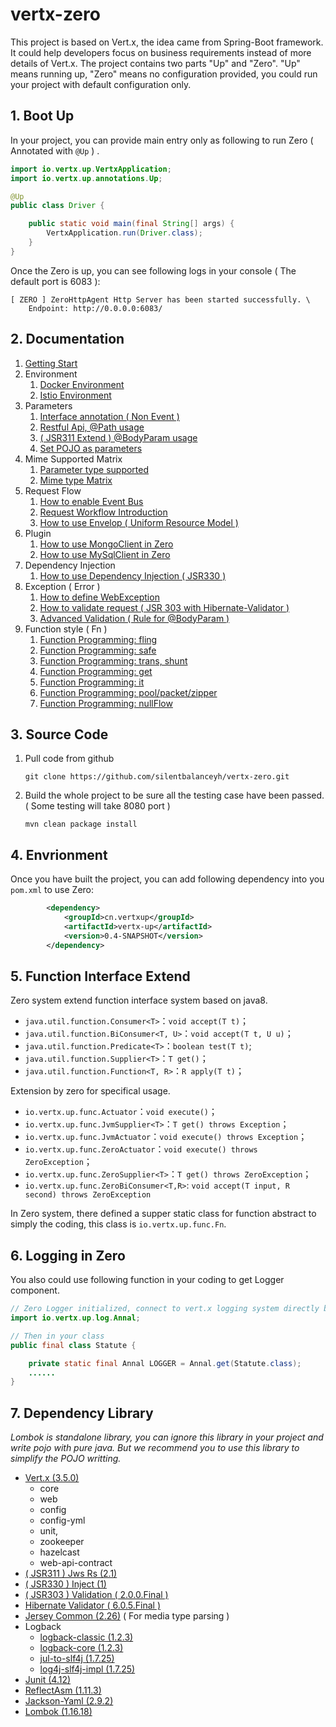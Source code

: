 # vertx-zero

This project is based on Vert.x, the idea came from Spring-Boot framework. It could help developers focus on business requirements instead of more details of Vert.x. The project contains two parts "Up" and "Zero". "Up" means running up, "Zero" means no configuration provided, you could run your project with default configuration only. 

## 1. Boot Up

In your project, you can provide main entry only as following to run Zero ( Annotated with `@Up` ) .

```java
import io.vertx.up.VertxApplication;
import io.vertx.up.annotations.Up;

@Up
public class Driver {

    public static void main(final String[] args) {
        VertxApplication.run(Driver.class);
    }
}
```

Once the Zero is up, you can see following logs in your console ( The default port is 6083 ):

```
[ ZERO ] ZeroHttpAgent Http Server has been started successfully. \
	Endpoint: http://0.0.0.0:6083/
```

## 2. Documentation

1. [Getting Start](doc/zero-starter.md)
2. Environment
	1. [Docker Environment](doc/zero-docker.md)
	2. [Istio Environment](doc/zero-istio.md)
3. Parameters
	1. [Interface annotation ( Non Event )](doc/zero-interface.md)
	2. [Restful Api, @Path usage](doc/zero-path.md)
	3. [ ( JSR311 Extend ) @BodyParam usage](doc/zero-param.md)
	4. [Set POJO as parameters](doc/zero-pojo.md)
4. Mime Supported Matrix
	1. [Parameter type supported](doc/zero-typed.md)
	2. [Mime type Matrix](doc/zero-mime.md)
5. Request Flow
	1. [How to enable Event Bus](doc/zero-worker.md)
	2. [Request Workflow Introduction](doc/zero-mode.md)
	3. [How to use Envelop ( Uniform Resource Model )](doc/zero-envelop.md)
6. Plugin
	1. [How to use MongoClient in Zero](doc/zero-mongo.md)
	2. [How to use MySqlClient in Zero](doc/zero-mysql.md)
7. Dependency Injection
	1. [How to use Dependency Injection ( JSR330 )](doc/zero-di.md)
8. Exception ( Error )
	1. [How to define WebException](doc/zero-error.md)
	2. [How to validate request ( JSR 303 with Hibernate-Validator )](doc/zero-validate.md)
	3. [Advanced Validation ( Rule for @BodyParam )](doc/zero-verify.md)
9. Function style ( Fn )
	1. [Function Programming: fling](doc/zero-fling.md)
	2. [Function Programming: safe](doc/zero-safe.md)
	3. [Function Programming: trans, shunt](doc/zero-trans-shunt.md)
	4. [Function Programming: get](doc/zero-get.md)
	5. [Function Programming: it](doc/zero-it.md)
	6. [Function Programming: pool/packet/zipper](doc/zero-pool.md)
	7. [Function Programming: nullFlow](doc/zero-flow.md)

## 3. Source Code

1. Pull code from github

	```
	git clone https://github.com/silentbalanceyh/vertx-zero.git
	```

2. Build the whole project to be sure all the testing case have been passed. ( Some testing will take 8080 port )

	```
	mvn clean package install
	```

## 4. Envrionment

Once you have built the project, you can add following dependency into you `pom.xml` to use Zero:

```xml
        <dependency>
            <groupId>cn.vertxup</groupId>
            <artifactId>vertx-up</artifactId>
            <version>0.4-SNAPSHOT</version>
        </dependency>
```

## 5. Function Interface Extend

Zero system extend function interface system based on java8.

* `java.util.function.Consumer<T>`：`void accept(T t)`；
* `java.util.function.BiConsumer<T, U>`：`void accept(T t, U u)`；
* `java.util.function.Predicate<T>`：`boolean test(T t)`;
* `java.util.function.Supplier<T>`：`T get()`；
* `java.util.function.Function<T, R>`：`R apply(T t)`；

Extension by zero for specifical usage.

* `io.vertx.up.func.Actuator`：`void execute()`；
* `io.vertx.up.func.JvmSupplier<T>`：`T get() throws Exception`；
* `io.vertx.up.func.JvmActuator`：`void execute() throws Exception`；
* `io.vertx.up.func.ZeroActuator`：`void execute() throws ZeroException`；
* `io.vertx.up.func.ZeroSupplier<T>`：`T get() throws ZeroException`；
* `io.vertx.up.func.ZeroBiConsumer<T,R>`: `void accept(T input, R second) throws ZeroException`

In Zero system, there defined a supper static class for function abstract to simply the coding, this class is `io.vertx.up.func.Fn`.

## 6. Logging in Zero

You also could use following function in your coding to get Logger component.

```java
// Zero Logger initialized, connect to vert.x logging system directly but uniform managed by zero.
import io.vertx.up.log.Annal;

// Then in your class
public final class Statute {

    private static final Annal LOGGER = Annal.get(Statute.class);
    ......
}
```
 
## 7. Dependency Library

*Lombok is standalone library, you can ignore this library in your project and write pojo with pure java. But we recommend you to use this library to simplify the POJO writting.*

* [Vert.x (3.5.0)](http://www.mvnrepository.com/artifact/io.vertx) 
	* core
	* web
	* config
	* config-yml
	* unit,
	* zookeeper
	* hazelcast
	* web-api-contract
* [ ( JSR311 ) Jws Rs (2.1)](http://mvnrepository.com/artifact/javax.ws.rs/javax.ws.rs-api) 
* [ ( JSR330 ) Inject (1) ](https://mvnrepository.com/artifact/javax.inject/javax.inject)
* [ ( JSR303 ) Validation ( 2.0.0.Final ) ](https://mvnrepository.com/artifact/javax.validation/validation-api)
* [Hibernate Validator ( 6.0.5.Final )](https://mvnrepository.com/artifact/org.hibernate.validator/hibernate-validator)
* [Jersey Common (2.26)](http://mvnrepository.com/artifact/org.glassfish.jersey.core/jersey-common) ( For media type parsing )
* Logback
	* [logback-classic (1.2.3)](http://mvnrepository.com/artifact/ch.qos.logback/logback-classic)
	* [logback-core (1.2.3)](http://mvnrepository.com/artifact/ch.qos.logback/logback-core)
	* [jul-to-slf4j (1.7.25)](http://mvnrepository.com/artifact/org.slf4j/jul-to-slf4j)
	* [log4j-slf4j-impl (1.7.25)](https://mvnrepository.com/artifact/org.apache.logging.log4j/log4j-slf4j-impl)
* [Junit (4.12)](http://mvnrepository.com/artifact/junit/junit)
* [ReflectAsm (1.11.3)](http://www.mvnrepository.com/artifact/com.esotericsoftware/reflectasm/)
* [Jackson-Yaml (2.9.2)](http://www.mvnrepository.com/artifact/com.fasterxml.jackson.dataformat/jackson-dataformat-yaml)
* [Lombok (1.16.18)](http://mvnrepository.com/artifact/org.projectlombok/lombok)
